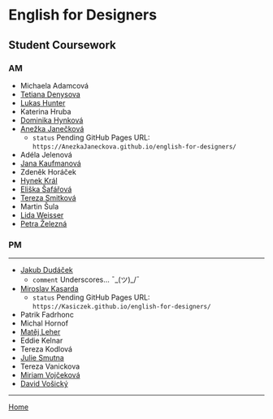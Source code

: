 # English for Designers
## Student Coursework

### AM

- Michaela Adamcová
- [Tetiana Denysova](https://tetianadies.github.io/ajovt3/)
- [Lukas Hunter](https://luke-b-hunter.github.io/ajovt3/)
- Katerina Hruba
- [Dominika Hynková](https://dominikahynkova.github.io/english-for-designers/)
- [Anežka Janečková](https://github.com/AnezkaJaneckova/english-for-designers/blob/main/index.md)
  - `status` Pending GitHub Pages URL: `https://AnezkaJaneckova.github.io/english-for-designers/`
- Adéla Jelenová
- [Jana Kaufmanová](https://janakaufmanova.github.io/english-for-designers/)
- Zdeněk Horáček
- [Hynek Král](https://hynekral.github.io/english-for-designers/)
- [Eliška Šafářová](https://elizsafar.github.io/english-for-designers/)
- [Tereza Smitková](https://terezsmitkova.github.io/english-for-designers/)
- Martin Šula
- [Lida Weisser](https://github.com/LidaAlice/english-for-designers)
- [Petra Železná](https://petrazelezna.github.io/english-for-designers/)

### PM

- - -

- [Jakub Dudáček](https://dudacek.github.io/english_for_designers/)
  - `comment` Underscores… ¯\_(ツ)_/¯
- [Miroslav Kasarda](https://github.com/Kasiczek/english-for-designers/)
  - `status` Pending GitHub Pages URL: `https://Kasiczek.github.io/english-for-designers/`
- Patrik Fadrhonc
- Michal Hornof
- [Matěj Leher](https://matejleher.github.io/english-for-designers/)
- Eddie Kelnar
- Tereza Kodlová
- [Julie Smutna](https://juliensmut.github.io/english-for-designers/)
- Tereza Vanickova
- [Miriam Vojčeková](https://miriam-vojcekova.github.io/english-for-designers/)
- [David Vošický](https://iamvosicky.github.io/english-for-designers/)

- - -

[Home](https://github.com/jgagne/ajovt3-zs20-vskk)
